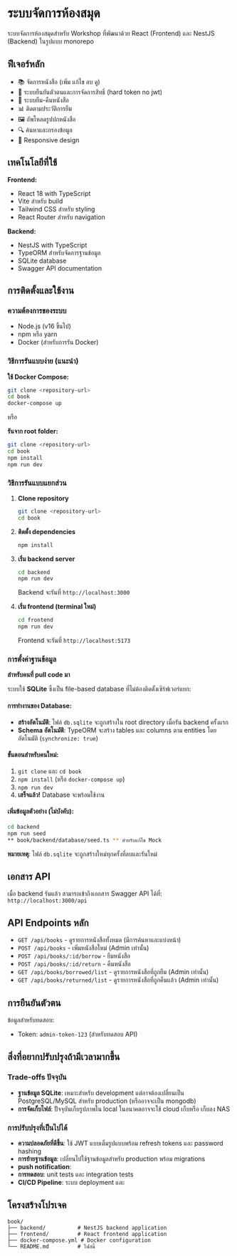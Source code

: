 # ระบบจัดการห้องสมุด

ระบบจัดการห้องสมุดสำหรับ Workshop ที่พัฒนาด้วย React (Frontend) และ NestJS (Backend) ในรูปแบบ monorepo

## ฟีเจอร์หลัก

- 📚 จัดการหนังสือ (เพิ่ม แก้ไข ลบ ดู)
- 👥 ระบบยืนยันตัวตนและการจัดการสิทธิ์ (hard token no jwt)
- 📖 ระบบยืม-คืนหนังสือ
- 📊 ติดตามประวัติการยืม
- 🖼️ อัพโหลดรูปปกหนังสือ
- 🔍 ค้นหาและกรองข้อมูล
- 📱 Responsive design

## เทคโนโลยีที่ใช้

**Frontend:**
- React 18 with TypeScript
- Vite สำหรับ build
- Tailwind CSS สำหรับ styling
- React Router สำหรับ navigation

**Backend:**
- NestJS with TypeScript
- TypeORM สำหรับจัดการฐานข้อมูล
- SQLite database
- Swagger API documentation

## การติดตั้งและใช้งาน

### ความต้องการของระบบ
- Node.js (v16 ขึ้นไป)
- npm หรือ yarn
- Docker (สำหรับการรัน Docker)

### วิธีการรันแบบง่าย (แนะนำ)

**ใช้ Docker Compose:**
```bash
git clone <repository-url>
cd book
docker-compose up
```

หรือ

**รันจาก root folder:**
```bash
git clone <repository-url>
cd book
npm install
npm run dev
```

### วิธีการรันแบบแยกส่วน

1. **Clone repository**
   ```bash
   git clone <repository-url>
   cd book
   ```

2. **ติดตั้ง dependencies**
   ```bash
   npm install
   ```

3. **เริ่ม backend server**
   ```bash
   cd backend
   npm run dev
   ```
   Backend จะรันที่ `http://localhost:3000`

4. **เริ่ม frontend (terminal ใหม่)**
   ```bash
   cd frontend
   npm run dev
   ```
   Frontend จะรันที่ `http://localhost:5173`

### การตั้งค่าฐานข้อมูล

**สำหรับคนที่ pull code มา**

ระบบใช้ **SQLite** ซึ่งเป็น file-based database ที่ไม่ต้องติดตั้งเซิร์ฟเวอร์แยก:

#### การทำงานของ Database:
- **สร้างอัตโนมัติ**: ไฟล์ `db.sqlite` จะถูกสร้างใน root directory เมื่อรัน backend ครั้งแรก
- **Schema อัตโนมัติ**: TypeORM จะสร้าง tables และ columns ตาม entities โดยอัตโนมัติ (`synchronize: true`)

#### ขั้นตอนสำหรับคนใหม่:
1. `git clone` และ `cd book`
2. `npm install` (หรือ `docker-compose up`)
3. `npm run dev` 
4. **เสร็จแล้ว!** Database จะพร้อมใช้งาน

#### เพิ่มข้อมูลตัวอย่าง (ไม่บังคับ):
```bash
cd backend
npm run seed
** book/backend/database/seed.ts ** สำหรับแก้ไข Mock
```

**หมายเหตุ**: ไฟล์ `db.sqlite` จะถูกสร้างใหม่ทุกครั้งที่ลบและรันใหม่

## เอกสาร API

เมื่อ backend รันแล้ว สามารถเข้าถึงเอกสาร Swagger API ได้ที่:
`http://localhost:3000/api`

## API Endpoints หลัก

- `GET /api/books` - ดูรายการหนังสือทั้งหมด (มีการค้นหาและแบ่งหน้า)
- `POST /api/books` - เพิ่มหนังสือใหม่ (Admin เท่านั้น)
- `POST /api/books/:id/borrow` - ยืมหนังสือ
- `POST /api/books/:id/return` - คืนหนังสือ
- `GET /api/books/borrowed/list` - ดูรายการหนังสือที่ถูกยืม (Admin เท่านั้น)
- `GET /api/books/returned/list` - ดูรายการหนังสือที่ถูกคืนแล้ว (Admin เท่านั้น)

## การยืนยันตัวตน

ข้อมูลสำหรับทดสอบ:
- Token: `admin-token-123` (สำหรับทดสอบ API)

## สิ่งที่อยากปรับปรุงถ้ามีเวลามากขึ้น

### Trade-offs ปัจจุบัน
- **ฐานข้อมูล SQLite**: เหมาะสำหรับ development แต่อาจต้องเปลี่ยนเป็น PostgreSQL/MySQL สำหรับ production (หรืออาจจะเป็น mongodb)
- **การจัดเก็บไฟล์**: ปััจจุบันเก็บรูปภาพใน local ในอนาคตอาจจะใช้ cloud เก็บหรือ เก็บลง NAS 

### การปรับปรุงที่เป็นไปได้
- **ความปลอดภัยที่ดีขึ้น**: ใช้ JWT แบบเต็มรูปแบบพร้อม refresh tokens และ password hashing
- **การย้ายฐานข้อมูล**: เปลี่ยนไปใช้ฐานข้อมูลสำหรับ production พร้อม migrations
- **push notification**: 
- **การทดสอบ**: unit tests และ integration tests 
- **CI/CD Pipeline**: ระบบ deployment และ 

## โครงสร้างโปรเจค

```
book/
├── backend/          # NestJS backend application
├── frontend/         # React frontend application
├── docker-compose.yml # Docker configuration
└── README.md         # ไฟล์นี้
```
